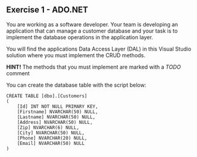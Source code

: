 ## Exercise 1 - ADO.NET

You are working as a software developer. Your team is developing an application that can manage a customer database and your task is to implement the database operations in the application layer. 

You will find the applications Data Access Layer (DAL) in this Visual Studio solution where you must implement the CRUD methods.

**HINT!** The methods that you must implement are marked with a *TODO* comment

You can create the database table with the script below:

```
CREATE TABLE [dbo].[Customers]
(
    [Id] INT NOT NULL PRIMARY KEY, 
    [Firstname] NVARCHAR(50) NULL, 
    [Lastname] NVARCHAR(50) NULL, 
    [Address] NVARCHAR(50) NULL, 
    [Zip] NVARCHAR(6) NULL, 
    [City] NVARCHAR(50) NULL, 
    [Phone] NVARCHAR(20) NULL, 
    [Email] NVARCHAR(50) NULL
)
```

